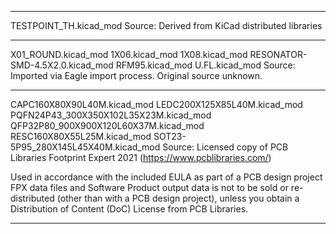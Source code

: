 ***

TESTPOINT_TH.kicad_mod
Source: Derived from KiCad distributed libraries

***

X01_ROUND.kicad_mod
1X06.kicad_mod
1X08.kicad_mod
RESONATOR-SMD-4.5X2.0.kicad_mod
RFM95.kicad_mod
U.FL.kicad_mod
Source: Imported via Eagle import process.  Original source unknown.

***

CAPC160X80X90L40M.kicad_mod
LEDC200X125X85L40M.kicad_mod
PQFN24P43_300X350X102L35X23M.kicad_mod
QFP32P80_900X900X120L60X37M.kicad_mod
RESC160X80X55L25M.kicad_mod
SOT23-5P95_280X145L45X40M.kicad_mod
Source: Licensed copy of PCB Libraries Footprint Expert 2021 (https://www.pcblibraries.com/)

Used in accordance with the included EULA as part of a PCB design project
	FPX data files and Software Product output data is not to be sold or re-distributed (other than with a PCB design project), unless you obtain a Distribution of Content (DoC) License from PCB Libraries.

***
